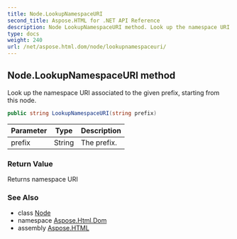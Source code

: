 ```yaml
---
title: Node.LookupNamespaceURI
second_title: Aspose.HTML for .NET API Reference
description: Node LookupNamespaceURI method. Look up the namespace URI associated to the given prefix starting from this node
type: docs
weight: 240
url: /net/aspose.html.dom/node/lookupnamespaceuri/
---
```

## Node.LookupNamespaceURI method

Look up the namespace URI associated to the given prefix, starting from this node.

```csharp
public string LookupNamespaceURI(string prefix)
```

| Parameter | Type | Description |
| --- | --- | --- |
| prefix | String | The prefix. |

### Return Value

Returns namespace URI

### See Also

* class [Node](../)
* namespace [Aspose.Html.Dom](../../../aspose.html.dom/)
* assembly [Aspose.HTML](../../../)
